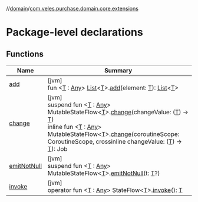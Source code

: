 //[domain](../../index.md)/[com.veles.purchase.domain.core.extensions](index.md)

# Package-level declarations

## Functions

| Name | Summary |
|---|---|
| [add](add.md) | [jvm]<br>fun &lt;[T](add.md) : [Any](https://kotlinlang.org/api/latest/jvm/stdlib/kotlin/-any/index.html)&gt; [List](https://kotlinlang.org/api/latest/jvm/stdlib/kotlin.collections/-list/index.html)&lt;[T](add.md)&gt;.[add](add.md)(element: [T](add.md)): [List](https://kotlinlang.org/api/latest/jvm/stdlib/kotlin.collections/-list/index.html)&lt;[T](add.md)&gt; |
| [change](change.md) | [jvm]<br>suspend fun &lt;[T](change.md) : [Any](https://kotlinlang.org/api/latest/jvm/stdlib/kotlin/-any/index.html)&gt; MutableStateFlow&lt;[T](change.md)&gt;.[change](change.md)(changeValue: ([T](change.md)) -&gt; [T](change.md))<br>inline fun &lt;[T](change.md) : [Any](https://kotlinlang.org/api/latest/jvm/stdlib/kotlin/-any/index.html)&gt; MutableStateFlow&lt;[T](change.md)&gt;.[change](change.md)(coroutineScope: CoroutineScope, crossinline changeValue: ([T](change.md)) -&gt; [T](change.md)): Job |
| [emitNotNull](emit-not-null.md) | [jvm]<br>suspend fun &lt;[T](emit-not-null.md) : [Any](https://kotlinlang.org/api/latest/jvm/stdlib/kotlin/-any/index.html)&gt; MutableStateFlow&lt;[T](emit-not-null.md)&gt;.[emitNotNull](emit-not-null.md)(t: [T](emit-not-null.md)?) |
| [invoke](invoke.md) | [jvm]<br>operator fun &lt;[T](invoke.md) : [Any](https://kotlinlang.org/api/latest/jvm/stdlib/kotlin/-any/index.html)&gt; StateFlow&lt;[T](invoke.md)&gt;.[invoke](invoke.md)(): [T](invoke.md) |
